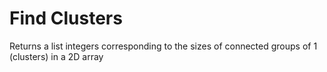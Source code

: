 # Find Clusters

Returns a list integers corresponding to the sizes of connected groups of 1 (clusters) in a 2D array